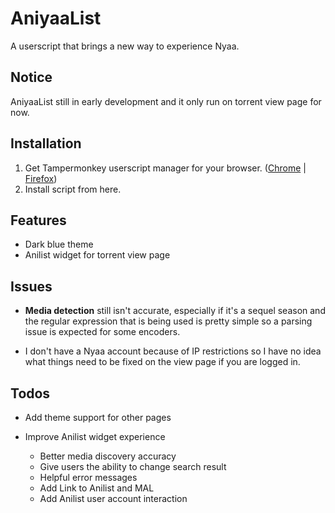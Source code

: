 # AniyaaList

A userscript that brings a new way to experience Nyaa.

## Notice

AniyaaList still in early development and it only run on torrent view page for now.

## Installation

1. Get Tampermonkey userscript manager for your browser. ([Chrome](https://chrome.google.com/webstore/detail/tampermonkey/dhdgffkkebhmkfjojejmpbldmpobfkfo) | [Firefox](https://addons.mozilla.org/en-US/firefox/addon/tampermonkey/))
2. Install script from here.

## Features

- Dark blue theme
- Anilist widget for torrent view page

## Issues

- **Media detection** still isn't accurate, especially if it's a sequel season and the regular expression that is being used is pretty simple so a parsing issue is expected for some encoders.

- I don't have a Nyaa account because of IP restrictions so I have no idea what things need to be fixed on the view page if you are logged in.

## Todos

- Add theme support for other pages

- Improve Anilist widget experience
  - Better media discovery accuracy
  - Give users the ability to change search result
  - Helpful error messages
  - Add Link to Anilist and MAL
  - Add Anilist user account interaction
